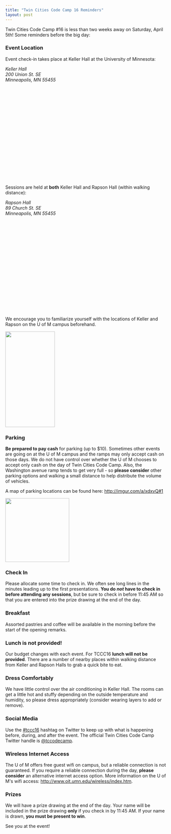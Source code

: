 ```yaml
---
title: "Twin Cities Code Camp 16 Reminders"
layout: post
---
```


<p>Twin Cities Code Camp #16 is less than two weeks away on Saturday, April 5th! 
	Some reminders before the big day:</p>

<h3>Event Location</h3>
<p>Event check-in takes place at Keller Hall at the University of Minnesota:</p>

<address>
	Keller Hall<br/>
	200 Union St. SE<br/>
	Minneapolis, MN 55455
</address>

<div style="height:300px;width:400px;overflow:hidden;margin-bottom: 20px;"><style type="text/css" media="screen">.gm-style img{max-width: none; !important; background:none !important;}.gm-style-iw{height:auto !important; color:#000000; display:block; white-space:nowrap; width:auto !important; line-height:18px; overflow:hidden !important;}</style><script type="text/javascript" src="http://maps.google.com/maps/api/js?v=3&sensor=false"></script><div style="height:300px;width:400px;overflow:hidden;"><div id="gmap_canvas" style="height:300px; width:400px;"></div><a href="http://www.embed-google-map.com/wordpress/" class="map-data">wordpress check this</a></div><script type="text/javascript">function init_map(){var myOptions = {zoom:14,center:new google.maps.LatLng(44.9746671,-93.23205580000001),mapTypeId: google.maps.MapTypeId.ROADMAP};map = new google.maps.Map(document.getElementById("gmap_canvas"), myOptions);marker = new google.maps.Marker({map: map,position: new google.maps.LatLng(44.9746671, -93.23205580000001)}); infowindow = new google.maps.InfoWindow({content:"<span style='height:auto !important; display:block; white-space:nowrap; overflow:hidden !important;'><strong style='font-weight:400;'>Keller Hall</strong><br>200 Union St. SE<br>55455 Minneapolis</span>" }); google.maps.event.addListener(marker, "click", function(){infowindow.open(map,marker);}); infowindow.open(map,marker);}google.maps.event.addDomListener (window, "load", init_map);</script></div>

<p>Sessions are held at <strong>both</strong> Keller Hall and Rapson Hall (within walking distance):</p>

<address>
	Rapson Hall<br/>
	89 Church St. SE<br/>
	Minneapolis, MN 55455<br/>
</address>

<div style="height:300px;width:400px;overflow:hidden;"><style type="text/css" media="screen">.gm-style img{max-width: none; !important; background:none !important;}.gm-style-iw{height:auto !important; color:#000000; display:block; white-space:nowrap; width:auto !important; line-height:18px; overflow:hidden !important;}</style><script type="text/javascript" src="http://maps.google.com/maps/api/js?v=3&sensor=false"></script><div style="height:300px;width:400px;overflow:hidden;"><div id="gmap_canvas2" style="height:300px; width:400px;"></div><a href="http://www.embed-google-map.com/wordpress/" class="map-data">wordpress check this</a></div><script type="text/javascript">function init_map(){var myOptions = {zoom:14,center:new google.maps.LatLng(44.97629,-93.23320999999999),mapTypeId: google.maps.MapTypeId.ROADMAP};map = new google.maps.Map(document.getElementById("gmap_canvas2"), myOptions);marker = new google.maps.Marker({map: map,position: new google.maps.LatLng(44.97629, -93.23320999999999)}); infowindow = new google.maps.InfoWindow({content:"<span style='height:auto !important; display:block; white-space:nowrap; overflow:hidden !important;'><strong style='font-weight:400;'>Rapson Hall</strong><br>89 Church St SE<br>55455 Minneapolis</span>" }); google.maps.event.addListener(marker, "click", function(){infowindow.open(map,marker);}); infowindow.open(map,marker);}google.maps.event.addDomListener (window, "load", init_map);</script></div>

<p>We encourage you to familiarize yourself with the locations of Keller and
	Rapson on the U of M campus beforehand.</p>

<p><a href="http://imgur.com/a/xdxvQ#0">
	<img src="https://evbdn.eventbrite.com/s3-s3/eventlogos/5245465/kellerrapsonpath.png" alt="" width="155" height="300" /></a></p>


<h3>Parking</h3> 
<p><strong>Be prepared to pay cash</strong> for parking 
	(up to $10). Sometimes other events are going on at the U of M campus and 
	the ramps may only accept cash on those days. We do not have control over 
	whether the U of M chooses to accept only cash on the day of Twin Cities Code Camp. 
	Also, the Washington avenue ramp tends to get very full - so <strong>please consider</strong>
	other parking options and walking a small distance to help distribute the 
	volume of vehicles.</p>

<p>A map of parking locations can be found here: 
	<a href="http://imgur.com/a/xdxvQ#1">http://imgur.com/a/xdxvQ#1</a></p>

<p><a href="http://imgur.com/a/xdxvQ#1">
	<img src="https://evbdn.eventbrite.com/s3-s3/eventlogos/5245465/kellerevensmaller.png" alt="" width="200" /></a></p>

<h3>Check In</h3>
<p>Please allocate some time to check in. We 
	often see long lines in the minutes leading up to the first presentations. 
	<strong>You do <em>not</em> have to check in before attending any sessions</strong>, 
	but be sure to check in before 11:45 AM so that you are entered into the 
	prize drawing at the end of the day.</p>

<h3>Breakfast</h3>
<p>Assorted pastries and coffee will be available in the morning before the 
	start of the opening remarks.</p>

<h3>Lunch is not provided!</h3>
<p>Our budget changes with each event. For TCCC16 <strong>lunch will not be 
	provided</strong>. There are a number of nearby places within walking
	distance from Keller and Rapson Halls to grab a quick bite to eat.</p>

<h3>Dress Comfortably</h3>
<p>We have little control over the air conditioning in Keller Hall. 
	The rooms can get a little hot and stuffy depending on the outside temperature
	and humidity, so please dress appropriately (consider wearing layers to add
	or remove).</p>

<h3>Social Media</h3>
<p>Use the 
	<a href="https://twitter.com/search?q=%23tccc16&amp;f=realtime">#tccc16</a> 
	hashtag on Twitter to keep up with what is happening before, during, and after 
	the event. The official Twin Cities Code Camp Twitter handle is 
	<a href="https://twitter.com/TCCodeCamp">@tccodecamp</a>.</p>

<h3>Wireless Internet Access</h3>
<p>The U of M offers free guest wifi on campus, 
	but a reliable connection is not guaranteed. If you require a reliable connection
	during the day, <strong>please consider</strong> an alternative internet access option. 
	More information on the U of M's wifi access: 
	<a href="http://www.oit.umn.edu/wireless/index.htm">http://www.oit.umn.edu/wireless/index.htm</a>.</p>

<h3>Prizes</h3>
<p>We will have a prize drawing at the end of the 
	day. Your name will be included in the prize drawing <strong>only</strong> 
	if you check in by 11:45 AM. If your name is drawn, <strong>you must be 
	present to win</strong>.</p>

<p>See you at the event!</p>
